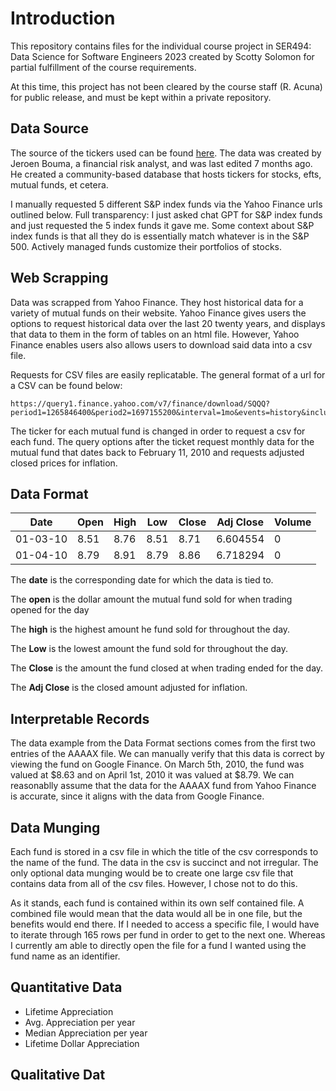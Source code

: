 ﻿# Introduction
This repository contains files for the individual course project in SER494: Data Science for Software Engineers 2023 created by Scotty Solomon for partial fulfillment of the course requirements.

At this time, this project has not been cleared by the course staff (R. Acuna) for public release, and must be kept within a private repository.

## Data Source

The source of the tickers used can be found [here](https://github.com/JerBouma/FinanceDatabase/blob/main/database/funds.csv). The data was created by Jeroen Bouma, a financial risk analyst, and was last edited 7 months ago. He created a community-based database that hosts tickers for stocks, efts, mutual funds, et cetera.

I manually requested 5 different S&P index funds via the Yahoo Finance urls outlined below. Full transparency: I just asked chat GPT for S&P index funds and just requested the 5 index funds it gave me. Some context about S&P index funds is that all they do is essentially match whatever is in the S&P 500. Actively managed funds customize their portfolios of stocks. 

## Web Scrapping

Data was scrapped from Yahoo Finance. They host historical data for a variety of mutual funds on their website. Yahoo Finance gives users the options to request historical data over the last 20 twenty years, and displays that data to them in the form of tables on an html file. However, Yahoo Finance enables users also allows users to download said data into a csv file.

Requests for CSV files are easily replicatable. The general format of a url for a CSV can be found below:
```
https://query1.finance.yahoo.com/v7/finance/download/SQQQ?period1=1265846400&period2=1697155200&interval=1mo&events=history&includeAdjustedClose=true
```

The ticker for each mutual fund is changed in order to request a csv for each fund. The query options after the ticket request monthly data for the mutual fund that dates back to February 11, 2010 and requests adjusted closed prices for inflation.

## Data Format

|Date       |	    Open|	High|   Low|    Close|  Adj Close|	Volume|
|---        |	    ---|	---	|   ---|    ---|     ---|	    ---|
|01-03-10   |	    8.51|	8.76|	8.51|   8.71|   6.604554|	0|
|01-04-10	|8.79	|8.91	|8.79	|8.86	|6.718294	|0


The **date** is the corresponding date for which the data is tied to.

The **open** is the dollar amount the mutual fund sold for when trading opened for the day

The **high** is the highest amount he fund sold for throughout the day.

The **Low** is the lowest amount the fund sold for throughout the day.

The **Close** is the amount the fund closed at when trading ended for the day.

The **Adj Close** is the closed amount adjusted for inflation.

## Interpretable Records

The data example from the Data Format sections comes from the first two entries of the AAAAX file. We can manually verify that this data is correct by viewing the fund on Google Finance. On March 5th, 2010, the fund was valued at $8.63 and on April 1st, 2010 it was valued at $8.79. We can reasonablly assume that the data for the AAAAX fund from Yahoo Finance is accurate, since it aligns with the data from Google Finance.

## Data Munging

Each fund is stored in a csv file in which the title of the csv corresponds to the name of the fund. The data in the csv is succinct and not irregular. The only optional data munging would be to create one large csv file that contains data from all of the csv files. However, I chose not to do this. 

As it stands, each fund is contained within its own self contained file. A combined file would mean that the data would all be in one file, but the benefits would end there. If I needed to access a specific file, I would have to iterate through 165 rows per fund in order to get to the next one. Whereas I currently am able to directly open the file for a fund I wanted using the fund name as an identifier.

## Quantitative Data
+ Lifetime Appreciation
+ Avg. Appreciation per year
+ Median Appreciation per year
+ Lifetime Dollar Appreciation

## Qualitative Dat
